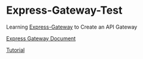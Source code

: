 # Express-Gateway-Test
Learning [Express-Gateway](https://www.express-gateway.io/) to Create an API Gateway

[Express Gateway Document](https://www.express-gateway.io/docs/)

[Tutorial](https://www.youtube.com/watch?v=3GsV8MvB1ho)
